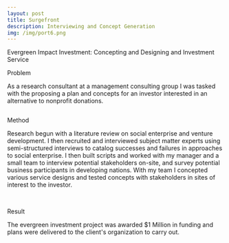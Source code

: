 ```yaml
---
layout: post
title: Surgefront
description: Interviewing and Concept Generation
img: /img/port6.png
---
```


<div class="img_row">
	<img class="col three" src="{{ site.baseurl }}/img/evergreen.jpg" alt="" title="Evergreen Fund"/>
</div>
<div class="col three caption">
	Evergreen Impact Investment: Concepting and Designing and Investment Service
</div>


Problem

As a research consultant at a management consulting group I was tasked with the proposing a plan and concepts for an investor interested in an alternative to nonprofit donations. 

<div class="img_row">
	<img class="col three" src="{{ site.baseurl }}/img/interviews.jpg" alt="" title="Evergreen Fund"/>
</div>


Method

Research begun with a literature review on social enterprise and venture development. I then recruited and interviewed subject matter experts using semi-structured interviews to catalog successes and failures in approaches to social enterprise. I then built scripts and worked with my manager and a small team to interview potential stakeholders on-site, and survey potential business participants in developing nations. With my team I concepted various service designs and tested concepts with stakeholders in sites of interest to the investor.

<div class="img_row">
	  <img class="col one" src="{{ site.baseurl }}/img/tourism.jpg" alt="" title="Missions Tool"/>
	  <img class="col one" src="{{ site.baseurl }}/img/search.jpg" alt="" title="Concepts Tool"/>
	<img class="col one" src="{{ site.baseurl }}/img/fruitbiz.jpg" alt="" title="Concepts Tool"/>
	</div>

Result

The evergreen investment project was awarded $1 Million in funding and plans were delivered to the client's organization to carry out. 


